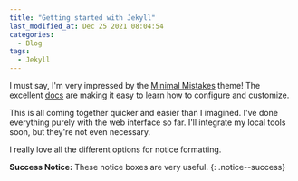 ```yaml
---
title: "Getting started with Jekyll"
last_modified_at: Dec 25 2021 08:04:54
categories:
  - Blog
tags:
  - Jekyll
---
```


I must say, I'm very impressed by the [Minimal Mistakes](https://mmistakes.github.io/minimal-mistakes/) theme! The excellent [docs](https://mmistakes.github.io/minimal-mistakes/docs/quick-start-guide/) are making it easy to learn how to configure and customize.

This is all coming together quicker and easier than I imagined. I've done everything purely with the web interface so far. I'll integrate my local tools soon, but they're not even necessary.

I really love all the different options for notice formatting.

**Success Notice:** These notice boxes are very useful.
{: .notice--success}

